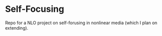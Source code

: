 # Self-Focusing
Repo for a NLO project on self-forusing in nonlinear media (which I plan on extending).
